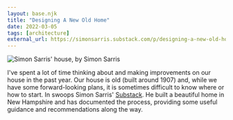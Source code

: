 ```yaml
---
layout: base.njk
title: "Designing A New Old Home"
date: 2022-03-05
tags: [architecture]
external_url: https://simonsarris.substack.com/p/designing-a-new-old-home-beginnings
---
```

![Simon Sarris' house, by Simon Sarris](/assets/links/designing-a-new-old-home.webp "Simon Sarris' house, by Simon Sarris")

I've spent a lot of time thinking about and making improvements on our house in the past year. Our house is old (built around 1907) and, while we have some forward-looking plans, it is sometimes difficult to know where or how to start. In swoops Simon Sarris' [Substack](https://simonsarris.substack.com/ "Simon Sarris on Substack"). He built a beautiful home in New Hampshire and has documented the process, providing some useful guidance and recommendations along the way.